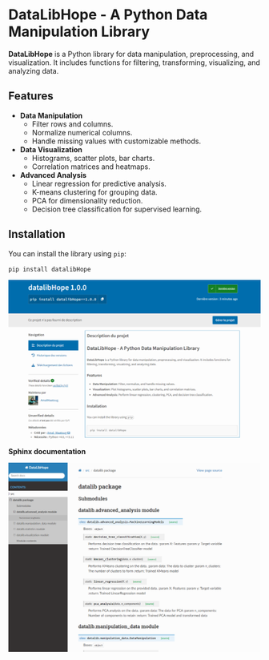 # DataLibHope - A Python Data Manipulation Library

**DataLibHope** is a Python library for data manipulation, preprocessing, and visualization. It includes functions for filtering, transforming, visualizing, and analyzing data.

## Features

- **Data Manipulation**
  - Filter rows and columns.
  - Normalize numerical columns.
  - Handle missing values with customizable methods.
- **Data Visualization**
  - Histograms, scatter plots, bar charts.
  - Correlation matrices and heatmaps.
- **Advanced Analysis**
  - Linear regression for predictive analysis.
  - K-means clustering for grouping data.
  - PCA for dimensionality reduction.
  - Decision tree classification for supervised learning.


## Installation

You can install the library using `pip`:

```bash
pip install datalibHope

```

<p align="center">
  <img align="center" alt="png" src="https://github.com/amal2535/DataLibHope/blob/master/publish.png" width="900px" />

</p>

<b> Sphinx documentation</b>

<p align="center">
  <img align="center" alt="png" src="https://github.com/amal2535/DataLibHope/blob/master/Sphinx_docs.png" width="900px" />

</p>
